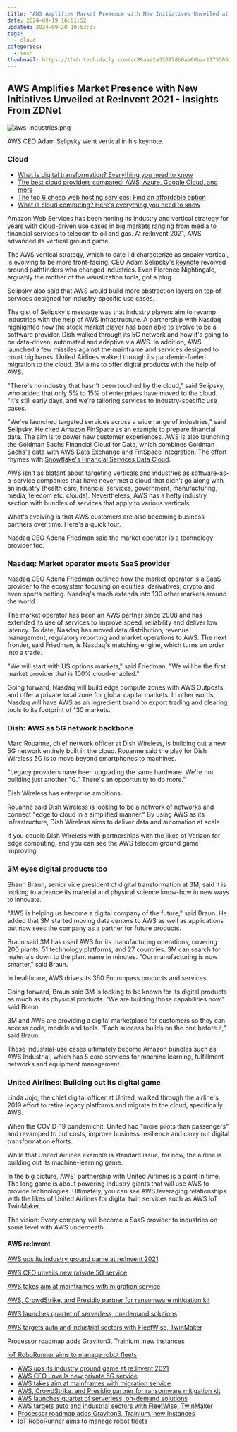 ```yaml
---
title: "AWS Amplifies Market Presence with New Initiatives Unveiled at Re:Invent 2021 - Insights From ZDNet"
date: 2024-09-19 16:51:52
updated: 2024-09-20 10:53:37
tags:
  - cloud
categories:
  - tech
thumbnail: https://thmb.techidaily.com/ac89aae2a326978b0ae60bac11755067574f83eed6bc1f4ab82f533632f5d39e.jpg
---
```


## AWS Amplifies Market Presence with New Initiatives Unveiled at Re:Invent 2021 - Insights From ZDNet

![aws-industries.png](https://www.zdnet.com/a/img/resize/7d2ad83651d4d1895bbf3b1b3b3205affc38f7ec/2021/11/30/52c37f70-47ce-45b0-812d-30ead4496223/aws-industries.png?auto=webp&width=1280)

AWS CEO Adam Selipsky went vertical in his keynote. 

### Cloud

* [​What is digital transformation? Everything you need to know](https://www.zdnet.com/article/what-is-digital-transformation-everything-you-need-to-know-about-how-technology-is-reshaping/)
* [The best cloud providers compared: AWS, Azure, Google Cloud, and more](https://www.zdnet.com/article/the-top-cloud-providers-of-2021-aws-microsoft-azure-google-cloud-hybrid-saas/)
* [The top 6 cheap web hosting services: Find an affordable option](https://www.zdnet.com/article/best-cheap-web-hosting/)
* [What is cloud computing? Here's everything you need to know](https://www.zdnet.com/article/what-is-cloud-computing-everything-you-need-to-know-about-the-cloud/)

Amazon Web Services has been honing its industry and vertical strategy for years with cloud-driven use cases in big markets ranging from media to financial services to telecom to oil and gas. At re:Invent 2021, AWS advanced its vertical ground game.

The AWS vertical strategy, which to date I'd characterize as sneaky vertical, is evolving to be more front-facing. CEO Adam Selipsky's [keynote](https://reinvent.awsevents.com/) revolved around pathfinders who changed industries. Even Florence Nightingale, arguably the mother of the visualization tools, got a plug. 

Selipsky also said that AWS would build more abstraction layers on top of services designed for industry-specific use cases. 

The gist of Selipsky's message was that industry players aim to revamp industries with the help of AWS infrastructure. A partnership with Nasdaq highlighted how the stock market player has been able to evolve to be a software provider. Dish walked through its 5G network and how it's going to be data-driven, automated and adaptive via AWS. In addition, AWS launched a few missiles against the mainframe and services designed to court big banks. United Airlines walked through its pandemic-fueled migration to the cloud. 3M aims to offer digital products with the help of AWS. 

"There's no industry that hasn't been touched by the cloud," said Selipsky, who added that only 5% to 15% of enterprises have moved to the cloud. "It's still early days, and we're tailoring services to industry-specific use cases.

"We've launched targeted services across a wide range of industries," said Selipsky. He cited Amazon FinSpace as an example to prepare financial data. The aim is to power new customer experiences. AWS is also launching the Goldman Sachs Financial Cloud for Data, which combines Goldman Sachs's data with AWS Data Exchange and FinSpace integration. The effort rhymes with [Snowflake's Financial Services Data Cloud](https://www.zdnet.com/article/snowflake-launches-financial-services-data-cloud-touts-big-customer-wins/). 

AWS isn't as blatant about targeting verticals and industries as software-as-a-service companies that have never met a cloud that didn't go along with an industry (health care, financial services, government, manufacturing, media, telecom etc. clouds). Nevertheless, AWS has a hefty industry section with bundles of services that apply to various verticals. 

What's evolving is that AWS customers are also becoming business partners over time. Here's a quick tour.

Nasdaq CEO Adena Friedman said the market operator is a technology provider too. 

### Nasdaq: Market operator meets SaaS provider

Nasdaq CEO Adena Friedman outlined how the market operator is a SaaS provider to the ecosystem focusing on equities, derivatives, crypto and even sports betting. Nasdaq's reach extends into 130 other markets around the world. 

The market operator has been an AWS partner since 2008 and has extended its use of services to improve speed, reliability and deliver low latency. To date, Nasdaq has moved data distribution, revenue management, regulatory reporting and market operations to AWS. The next frontier, said Friedman, is Nasdaq's matching engine, which turns an order into a trade. 

"We will start with US options markets," said Friedman. "We will be the first market provider that is 100% cloud-enabled." 

Going forward, Nasdaq will build edge compute zones with AWS Outposts and offer a private local zone for global capital markets. In other words, Nasdaq will have AWS as an ingredient brand to export trading and clearing tools to its footprint of 130 markets. 

### Dish: AWS as 5G network backbone

Marc Rouanne, chief network officer at Dish Wireless, is building out a new 5G network entirely built in the cloud. Rouanne said the play for Dish Wireless 5G is to move beyond smartphones to machines. 

"Legacy providers have been upgrading the same hardware. We're not building just another "G." There's an opportunity to do more."

Dish Wireless has enterprise ambitions. 

Rouanne said Dish Wireless is looking to be a network of networks and connect "edge to cloud in a simplified manner." By using AWS as its infrastructure, Dish Wireless aims to deliver data and automation at scale.

If you couple Dish Wireless with partnerships with the likes of Verizon for edge computing, and you can see the AWS telecom ground game improving. 

### 3M eyes digital products too

Shaun Braun, senior vice president of digital transformation at 3M, said it is looking to advance its material and physical science know-how in new ways to innovate. 

"AWS is helping us become a digital company of the future," said Braun. He added that 3M started moving data centers to AWS as well as applications but now sees the company as a partner for future products. 

Braun said 3M has used AWS for its manufacturing operations, covering 200 plants, 51 technology platforms, and 27 countries. 3M can search for materials down to the plant name in minutes. "Our manufacturing is now smarter," said Braun. 

In healthcare, AWS drives its 360 Encompass products and services. 

Going forward, Braun said 3M is looking to be known for its digital products as much as its physical products. "We are building those capabilities now," said Braun.

3M and AWS are providing a digital marketplace for customers so they can access code, models and tools. "Each success builds on the one before it," said Braun. 

These industrial-use cases ultimately become Amazon bundles such as AWS Industrial, which has 5 core services for machine learning, fulfillment networks and equipment management. 

### United Airlines: Building out its digital game

Linda Jojo, the chief digital officer at United, walked through the airline's 2019 effort to retire legacy platforms and migrate to the cloud, specifically AWS.

When the COVID-19 pandemichit, United had "more pilots than passengers" and revamped to cut costs, improve business resilience and carry out digital transformation efforts. 

While that United Airlines example is standard issue, for now, the airline is building out its machine-learning game. 

In the big picture, AWS' partnership with United Airlines is a point in time. The long game is about powering industry giants that will use AWS to provide technologies. Ultimately, you can see AWS leveraging relationships with the likes of United Airlines for digital twin services such as AWS IoT TwinMaker. 

The vision: Every company will become a SaaS provider to industries on some level with AWS underneath.

#### AWS re:Invent

[AWS ups its industry ground game at re:Invent 2021](https://www.zdnet.com/article/aws-ups-its-industry-ground-game-at-reinvent-2021/ "AWS ups its industry ground game at re:Invent 2021")

[AWS CEO unveils new private 5G service](https://www.zdnet.com/article/aws-ceo-announces-private-5g-at-reinvent-2021/ "AWS CEO unveils new private 5G service")

[AWS takes aim at mainframes with migration service](https://www.zdnet.com/article/aws-takes-aim-at-mainframes-with-migration-service/ "AWS takes aim at mainframes with migration service")

[AWS, CrowdStrike, and Presidio partner for ransomware mitigation kit](https://www.zdnet.com/article/amazon-web-services-crowdstrike-and-presidio-partner-for-ransomware-mitigation-kit/ "AWS, CrowdStrike, and Presidio partner for ransomware mitigation kit")

[AWS launches quartet of serverless, on-demand solutions](https://www.zdnet.com/article/aws-goes-all-in-on-serverless-on-demand-solutions-with-quartet-of-launches/ "AWS launches quartet of serverless, on-demand solutions")

[AWS targets auto and industrial sectors with FleetWise, TwinMaker](https://www.zdnet.com/article/aws-targets-auto-and-industrial-sectors-with-fleetwise-twinmaker/ "AWS targets auto and industrial sectors with FleetWise, TwinMaker")

[Processor roadmap adds Graviton3, Trainium, new instances](https://www.zdnet.com/article/aws-fleshes-out-processor-roadmap-with-graviton3-trainium-new-instances/ "Processor roadmap adds Graviton3, Trainium, new instances")

[IoT RoboRunner aims to manage robot fleets](https://www.zdnet.com/article/aws-launches-aws-iot-roborunner-aims-to-manage-robot-fleets/ "IoT RoboRunner aims to manage robot fleets")

* [AWS ups its industry ground game at re:Invent 2021](https://www.zdnet.com/article/aws-ups-its-industry-ground-game-at-reinvent-2021/ "AWS ups its industry ground game at re:Invent 2021")
* [AWS CEO unveils new private 5G service](https://www.zdnet.com/article/aws-ceo-announces-private-5g-at-reinvent-2021/ "AWS CEO unveils new private 5G service")
* [AWS takes aim at mainframes with migration service](https://www.zdnet.com/article/aws-takes-aim-at-mainframes-with-migration-service/ "AWS takes aim at mainframes with migration service")
* [AWS, CrowdStrike, and Presidio partner for ransomware mitigation kit](https://www.zdnet.com/article/amazon-web-services-crowdstrike-and-presidio-partner-for-ransomware-mitigation-kit/ "AWS, CrowdStrike, and Presidio partner for ransomware mitigation kit")
* [AWS launches quartet of serverless, on-demand solutions](https://www.zdnet.com/article/aws-goes-all-in-on-serverless-on-demand-solutions-with-quartet-of-launches/ "AWS launches quartet of serverless, on-demand solutions")
* [AWS targets auto and industrial sectors with FleetWise, TwinMaker](https://www.zdnet.com/article/aws-targets-auto-and-industrial-sectors-with-fleetwise-twinmaker/ "AWS targets auto and industrial sectors with FleetWise, TwinMaker")
* [Processor roadmap adds Graviton3, Trainium, new instances](https://www.zdnet.com/article/aws-fleshes-out-processor-roadmap-with-graviton3-trainium-new-instances/ "Processor roadmap adds Graviton3, Trainium, new instances")
* [IoT RoboRunner aims to manage robot fleets](https://www.zdnet.com/article/aws-launches-aws-iot-roborunner-aims-to-manage-robot-fleets/ "IoT RoboRunner aims to manage robot fleets")

<ins class="adsbygoogle"
     style="display:block"
     data-ad-format="autorelaxed"
     data-ad-client="ca-pub-7571918770474297"
     data-ad-slot="1223367746"></ins>



<ins class="adsbygoogle"
     style="display:block"
     data-ad-client="ca-pub-7571918770474297"
     data-ad-slot="8358498916"
     data-ad-format="auto"
     data-full-width-responsive="true"></ins>
